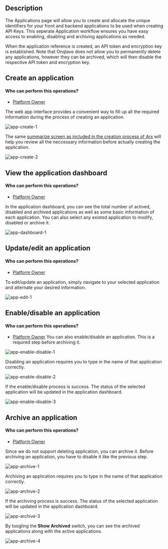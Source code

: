 
## **Description**

The Applications page will allow you to create and allocate the unique identifiers for your front and backend applications to be used when creating API Keys. This seperate Application workflow ensures you have easy access to enabling, disabling and archiving applications as needed.

When the application reference is created, an API token and encryption key is established. Note that Onqlave does not allow you to permanently delete any applications, however they can be archived, which will then disable the respective API token and encryption key.

## **Create an application**

#### Who can perform this operations?

- [Platform Owner](http://localhost:8000/guides/web-app-guide/platform/access/#1-platform-owner)

The web app interface provides a convenient way to fill up all the required information during the process of creating an application.

![app-create-1](https://t36712295.p.clickup-attachments.com/t36712295/598599c4-9384-41f6-a7f5-1fa797081439/application.png)

The same [summarize screen as included in the creation process of Arx](https://app.clickup.com/36712295/v/dc/130bv7-7182/130bv7-5342) will help you review all the neccessary information before actually creating the application.

![app-create-2](https://t36712295.p.clickup-attachments.com/t36712295/fe36e033-539c-46ce-9925-88404b0804b8/application%20(1).png)


## **View the application dashboard**

#### Who can perform this operations?

- [Platform Owner](http://localhost:8000/guides/web-app-guide/platform/access/#1-platform-owner)

In the application dashboard, you can see the total number of actived, disabled and archived applications as well as some basic information of each application. You can also select any existed application to modify, disabled or archive it. 

![app-dashboard-1](https://t36712295.p.clickup-attachments.com/t36712295/a2391a97-d572-412a-85e8-d0aade854ed5/application%20(2).png)


## **Update/edit an application**

#### Who can perform this operations?

- [Platform Owner](http://localhost:8000/guides/web-app-guide/platform/access/#1-platform-owner)

To edit/update an application, simply navigate to your selected application and alternate your desired information.

![app-edit-1](https://t36712295.p.clickup-attachments.com/t36712295/e53fd601-4a2b-49ea-82a9-f22ae3d890b2/application%20(3).png)


## **Enable/disable an application**

#### Who can perform this operations?

- [Platform Owner](http://localhost:8000/guides/web-app-guide/platform/access/#1-platform-owner)
You can also enable/disable an application. This is a required step before archiving it.

![app-enable-disable-1](https://t36712295.p.clickup-attachments.com/t36712295/b3e0031c-8ee7-4145-99ac-1637d820d485/application%20(4).png)

Disabling an application requires you to type in the name of that application correctly.

![app-enable-disable-2](https://t36712295.p.clickup-attachments.com/t36712295/88c35203-1b25-464e-b320-c900c3277642/application%20(5).png)

If the enable/disable process is success. The status of the selected application will be updated in the application dashboard.

![app-enable-disable-3](https://t36712295.p.clickup-attachments.com/t36712295/98ca86d6-b872-45f0-b4a2-55d78dc08c37/application%20(6).png)


## **Archive an application**

#### Who can perform this operations?

- [Platform Owner](http://localhost:8000/guides/web-app-guide/platform/access/#1-platform-owner)

Since we do not support deleting application, you can archive it. Before archiving an application, you have to disable it like the previous step.

![app-archive-1](https://t36712295.p.clickup-attachments.com/t36712295/29517a9c-f58e-4866-acb6-498b63e8afc9/application%20(7).png)

Archiving an application requires you to type in the name of that application correctly.

![app-archive-2](https://t36712295.p.clickup-attachments.com/t36712295/d2986bc4-2d90-4b4d-91a6-652422a60c40/application%20(8).png)

If the archiving process is success. The status of the selected application will be updated in the application dashboard.

![app-archive-3](https://t36712295.p.clickup-attachments.com/t36712295/adc952b1-7459-4841-b9ce-2aba94156a35/application%20(9).png)

By toogling the **Show Archived** switch, you can see the archived applications along with the active applications.

![app-archive-4](https://t36712295.p.clickup-attachments.com/t36712295/00356eb2-e16d-46fb-8598-a1a5592424e5/application%20(10).png)